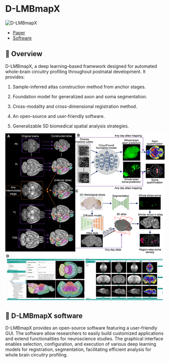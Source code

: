 # D-LMBmapX

![D-LMBmapX](C:\Users\Peiqi\Desktop\lab\CELL-PaperMaterial\D-LMBmapX\D-LMBmapX.png)

- [Paper](https://www.biorxiv.org/content/10.1101/2025.02.25.639766v1)
- [Software]()

## 🌟 Overview

D-LMBmapX, a deep learning–based framework designed for automated whole-brain circuitry profiling throughout postnatal development. It provides:

1. Sample-inferred atlas construction method from anchor stages.

2. Foundation model for generalized axon and soma segmentation.
3. Cross-modality and cross-dimensional registration method.
4. An open-source and user-friendly software.
5. Generalizable 5D biomedical spatial analysis strategies.

![Overview](./Overview.png)

## 🎉 D-LMBmapX software

D-LMBmapX provides an open-source software featuring a user-friendly GUI. The software allow researchers to easily build customized applications and extend functionalities for neuroscience studies. The graphical interface enables selection, configuration, and execution of various deep learning models for registration, segmentation, facilitating efficient analysis for whole brain circuitry profiling.
